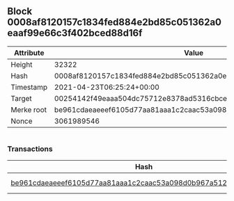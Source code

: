 ## Block 0008af8120157c1834fed884e2bd85c051362a0eaaf99e66c3f402bced88d16f

Attribute | Value
--- | ---
Height | 32322
Hash | 0008af8120157c1834fed884e2bd85c051362a0eaaf99e66c3f402bced88d16f
Timestamp | 2021-04-23T06:25:24+00:00
Target | 00254142f49eaaa504dc75712e8378ad5316cbcead634704b3734b6271167cc4
Merke root | be961cdaeaeeef6105d77aa81aaa1c2caac53a098d0b967a512f4bf5f0def886
Nonce | 3061989546

```

```

### Transactions

Hash | Amount
--- | ---
[be961cdaeaeeef6105d77aa81aaa1c2caac53a098d0b967a512f4bf5f0def886](be961cdaeaeeef6105d77aa81aaa1c2caac53a098d0b967a512f4bf5f0def886.md) | 10.00000000 SKEPTI 
